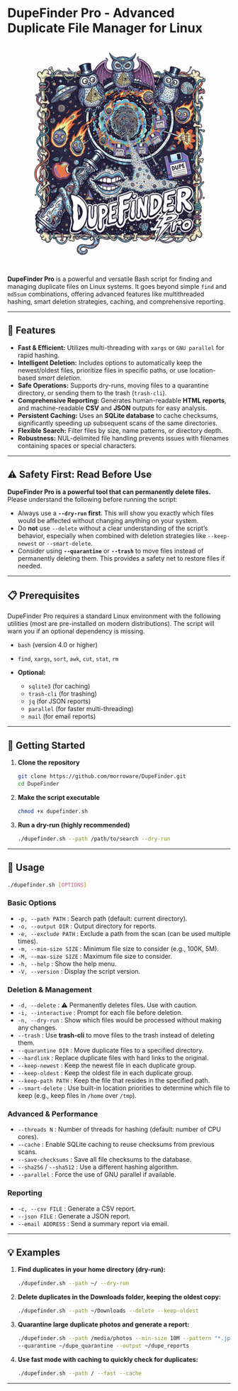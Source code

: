# DupeFinder Pro - Advanced Duplicate File Manager for Linux

![DupeFinder Pro Logo](https://raw.githubusercontent.com/morroware/DupeFinder/main/logo.png)

**DupeFinder Pro** is a powerful and versatile Bash script for finding and managing duplicate files on Linux systems.
It goes beyond simple `find` and `md5sum` combinations, offering advanced features like multithreaded hashing, smart deletion strategies, caching, and comprehensive reporting.

---

## 🚀 Features

* **Fast & Efficient:** Utilizes multi-threading with `xargs` or `GNU parallel` for rapid hashing.
* **Intelligent Deletion:** Includes options to automatically keep the newest/oldest files, prioritize files in specific paths, or use location-based *smart deletion*.
* **Safe Operations:** Supports dry-runs, moving files to a quarantine directory, or sending them to the trash (`trash-cli`).
* **Comprehensive Reporting:** Generates human-readable **HTML reports**, and machine-readable **CSV** and **JSON** outputs for easy analysis.
* **Persistent Caching:** Uses an **SQLite database** to cache checksums, significantly speeding up subsequent scans of the same directories.
* **Flexible Search:** Filter files by size, name patterns, or directory depth.
* **Robustness:** NUL-delimited file handling prevents issues with filenames containing spaces or special characters.

---

## ⚠️ Safety First: Read Before Use

**DupeFinder Pro is a powerful tool that can permanently delete files.**
Please understand the following before running the script:

* Always use a **`--dry-run` first**.
  This will show you exactly which files would be affected without changing anything on your system.
* Do **not** use `--delete` without a clear understanding of the script’s behavior, especially when combined with deletion strategies like `--keep-newest` or `--smart-delete`.
* Consider using **`--quarantine`** or **`--trash`** to move files instead of permanently deleting them.
  This provides a safety net to restore files if needed.

---

## 📋 Prerequisites

DupeFinder Pro requires a standard Linux environment with the following utilities (most are pre-installed on modern distributions).
The script will warn you if an optional dependency is missing.

* `bash` (version 4.0 or higher)
* `find`, `xargs`, `sort`, `awk`, `cut`, `stat`, `rm`
* **Optional:**

  * `sqlite3` (for caching)
  * `trash-cli` (for trashing)
  * `jq` (for JSON reports)
  * `parallel` (for faster multi-threading)
  * `mail` (for email reports)

---

## 🚀 Getting Started

1. **Clone the repository**

   ```bash
   git clone https://github.com/morroware/DupeFinder.git
   cd DupeFinder
   ```

2. **Make the script executable**

   ```bash
   chmod +x dupefinder.sh
   ```

3. **Run a dry-run (highly recommended)**

   ```bash
   ./dupefinder.sh --path /path/to/search --dry-run
   ```

---

## 📖 Usage

```bash
./dupefinder.sh [OPTIONS]
```

### Basic Options

* `-p, --path PATH` : Search path (default: current directory).
* `-o, --output DIR` : Output directory for reports.
* `-e, --exclude PATH` : Exclude a path from the scan (can be used multiple times).
* `-m, --min-size SIZE` : Minimum file size to consider (e.g., 100K, 5M).
* `-M, --max-size SIZE` : Maximum file size to consider.
* `-h, --help` : Show the help menu.
* `-V, --version` : Display the script version.

### Deletion & Management

* `-d, --delete` : ⚠️ Permanently deletes files. Use with caution.
* `-i, --interactive` : Prompt for each file before deletion.
* `-n, --dry-run` : Show which files would be processed without making any changes.
* `--trash` : Use **trash-cli** to move files to the trash instead of deleting them.
* `--quarantine DIR` : Move duplicate files to a specified directory.
* `--hardlink` : Replace duplicate files with hard links to the original.
* `--keep-newest` : Keep the newest file in each duplicate group.
* `--keep-oldest` : Keep the oldest file in each duplicate group.
* `--keep-path PATH` : Keep the file that resides in the specified path.
* `--smart-delete` : Use built-in location priorities to determine which file to keep
  (e.g., keep files in `/home` over `/tmp`).

### Advanced & Performance

* `--threads N` : Number of threads for hashing (default: number of CPU cores).
* `--cache` : Enable SQLite caching to reuse checksums from previous scans.
* `--save-checksums` : Save all file checksums to the database.
* `--sha256` / `--sha512` : Use a different hashing algorithm.
* `--parallel` : Force the use of GNU parallel if available.

### Reporting

* `-c, --csv FILE` : Generate a CSV report.
* `--json FILE` : Generate a JSON report.
* `--email ADDRESS` : Send a summary report via email.

---

## 💡 Examples

1. **Find duplicates in your home directory (dry-run):**

   ```bash
   ./dupefinder.sh --path ~/ --dry-run
   ```

2. **Delete duplicates in the Downloads folder, keeping the oldest copy:**

   ```bash
   ./dupefinder.sh --path ~/Downloads --delete --keep-oldest
   ```

3. **Quarantine large duplicate photos and generate a report:**

   ```bash
   ./dupefinder.sh --path /media/photos --min-size 10M --pattern "*.jpg" \
   --quarantine ~/dupe_quarantine --output ~/dupe_reports
   ```

4. **Use fast mode with caching to quickly check for duplicates:**

   ```bash
   ./dupefinder.sh --path / --fast --cache
   ```

---

